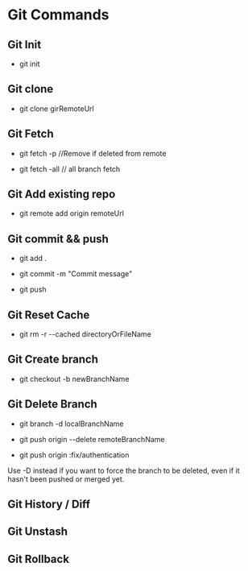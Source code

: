# Git Commands

## Git Init
- git init

## Git clone
- git clone girRemoteUrl

## Git Fetch
- git fetch -p //Remove if deleted from remote

- git fetch -all // all branch fetch


## Git Add existing repo
- git remote add origin remoteUrl


## Git commit && push
- git add .

- git commit -m "Commit message"

- git push


## Git Reset Cache

- git rm -r --cached directoryOrFileName


## Git Create branch

- git checkout -b newBranchName


## Git Delete Branch

- git branch -d localBranchName

- git push origin --delete remoteBranchName

- git push origin :fix/authentication

Use -D instead if you want to force the branch to be deleted, even if it hasn't been pushed or merged yet.

## Git History / Diff


## Git Unstash

## Git Rollback

